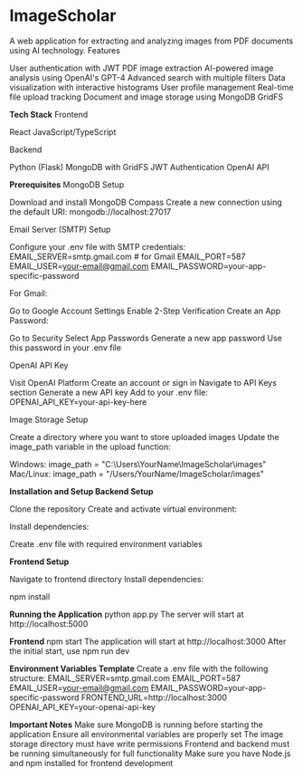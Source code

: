 # ImageScholar
A web application for extracting and analyzing images from PDF documents using AI technology.
Features

User authentication with JWT
PDF image extraction
AI-powered image analysis using OpenAI's GPT-4
Advanced search with multiple filters
Data visualization with interactive histograms
User profile management
Real-time file upload tracking
Document and image storage using MongoDB GridFS

**Tech Stack**
Frontend

React
JavaScript/TypeScript

Backend

Python (Flask)
MongoDB with GridFS
JWT Authentication
OpenAI API

**Prerequisites**
MongoDB Setup

Download and install MongoDB Compass
Create a new connection using the default URI: mongodb://localhost:27017

Email Server (SMTP) Setup

Configure your .env file with SMTP credentials:
EMAIL_SERVER=smtp.gmail.com  # for Gmail
EMAIL_PORT=587
EMAIL_USER=your-email@gmail.com
EMAIL_PASSWORD=your-app-specific-password

For Gmail:

Go to Google Account Settings
Enable 2-Step Verification
Create an App Password:

Go to Security
Select App Passwords
Generate a new app password
Use this password in your .env file


OpenAI API Key

Visit OpenAI Platform
Create an account or sign in
Navigate to API Keys section
Generate a new API key
Add to your .env file:
OPENAI_API_KEY=your-api-key-here

Image Storage Setup

Create a directory where you want to store uploaded images
Update the image_path variable in the upload function:


Windows: image_path = "C:\\Users\\YourName\\ImageScholar\\images"
Mac/Linux: image_path = "/Users/YourName/ImageScholar/images"

**Installation and Setup
Backend Setup**

Clone the repository
Create and activate virtual environment:

Install dependencies:

Create .env file with required environment variables

**Frontend Setup**

Navigate to frontend directory
Install dependencies:

npm install

**Running the Application**
python app.py
The server will start at http://localhost:5000

**Frontend**
npm start
The application will start at http://localhost:3000
After the initial start, use npm run dev

**Environment Variables Template**
Create a .env file with the following structure:
EMAIL_SERVER=smtp.gmail.com
EMAIL_PORT=587
EMAIL_USER=your-email@gmail.com
EMAIL_PASSWORD=your-app-specific-password
FRONTEND_URL=http://localhost:3000
OPENAI_API_KEY=your-openai-api-key

**Important Notes**
Make sure MongoDB is running before starting the application
Ensure all environmental variables are properly set
The image storage directory must have write permissions
Frontend and backend must be running simultaneously for full functionality
Make sure you have Node.js and npm installed for frontend development

